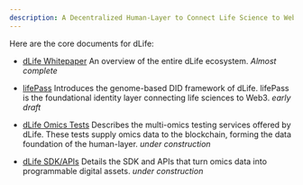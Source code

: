 ```yaml
---
description: A Decentralized Human-Layer to Connect Life Science to Web3
---
```


Here are the core documents for dLife:

* [dLife Whitepaper](/dlife-whitepaper/README.md) An overview of the entire dLife ecosystem. *Almost complete*

* [lifePass](/lifepass-did/README.md) Introduces the genome-based DID framework of dLife. lifePass is the foundational identity layer connecting life sciences to Web3. *early draft*

* [dLife Omics Tests](/omics-test/README.md) Describes the multi-omics testing services offered by dLife. These tests supply omics data to the blockchain, forming the data foundation of the human-layer.  *under construction*

* [dLife SDK/APIs](/sdk-api/README.md) Details the SDK and APIs that turn omics data into programmable digital assets. *under construction*
